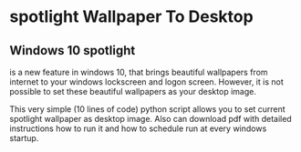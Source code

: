 # spotlight Wallpaper To Desktop

Windows 10 spotlight
--------------------------------------
is a new feature in windows 10, that brings beautiful wallpapers from internet to your windows lockscreen and logon screen. 
However, it is not possible to set these beautiful wallpapers as your desktop image.

This very simple (10 lines of code) python script allows you to set current spotlight wallpaper as desktop image.
Also can download pdf with detailed instructions how to run it and how to schedule run at every windows startup.
